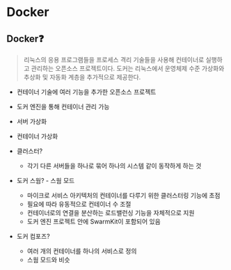 # Docker







## Docker❓

> 리눅스의 응용 프로그램들을 프로세스 격리 기술들을 사용해 컨테이너로 실행하고 관리하는 오픈소스 프로젝트이다. 도커는 리눅스에서 운영체제 수준 가상화와 추상화 및 자동화 계층을 추가적으로 제공한다.

- 컨테이너 기술에 여러 기능을 추가한 오픈소스 프로젝트
- 도커 엔진을 통해 컨테이너 관리 가능







- 서버 가상화
- 컨테이너 가상화
- 클러스터?
  - 각기 다른 서버들을 하나로 묶어 하나의 시스템 같이 동작하게 하는 것
- 도커 스웜? - 스웜 모드
  - 마이크로 서비스 아키텍처의 컨테이너를 다루기 위한 클러스터링 기능에 초점
  - 필요에 따라 유동적으로 컨테이너 수 조절
  - 컨테이너로의 연결을 분산하는 로드밸런싱 기능을 자체적으로 지원
  - 도커 엔진 프로젝트 안에 SwarmKit이 포함되어 있음
- 도커 컴포즈?
  - 여러 개의 컨테이너를 하나의 서비스로 정의
  - 스웜 모드와 비슷